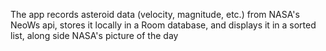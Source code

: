 The app records asteroid data (velocity, magnitude, etc.) from NASA's NeoWs api, stores it locally in a Room database, and displays it in a sorted list, along side NASA's picture of the day
